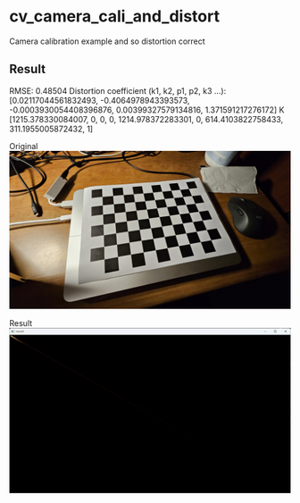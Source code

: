 # cv_camera_cali_and_distort
Camera calibration example and so distortion correct

## Result

RMSE: 0.48504
Distortion coefficient (k1, k2, p1, p2, k3 ...): [0.02117044561832493, -0.4064978943393573, -0.0003930054408396876, 0.00399327579134816, 1.371591217276172]
K [1215.378330084007, 0, 0, 0, 1214.978372283301, 0, 614.4103822758433, 311.1955005872432, 1]

Original
![Original](./chess.jpg)

Result
![Result](./result.png)